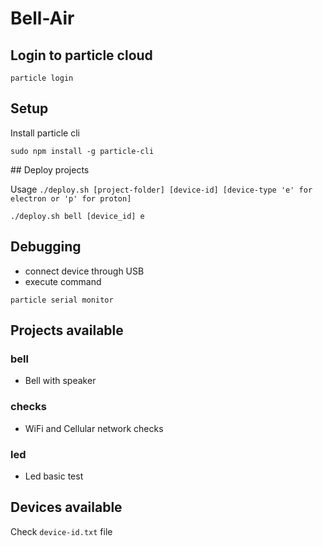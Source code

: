 # Bell-Air

## Login to particle cloud

```
particle login
```

## Setup

Install particle cli

```
sudo npm install -g particle-cli
```

## Deploy projects

Usage `./deploy.sh [project-folder] [device-id] [device-type 'e' for electron or 'p' for proton]`

```
./deploy.sh bell [device_id] e
```

## Debugging

- connect device through USB
- execute command

```
particle serial monitor
```

## Projects available

### bell

- Bell with speaker

### checks

- WiFi and Cellular network checks

### led

- Led basic test

## Devices available

Check `device-id.txt` file
